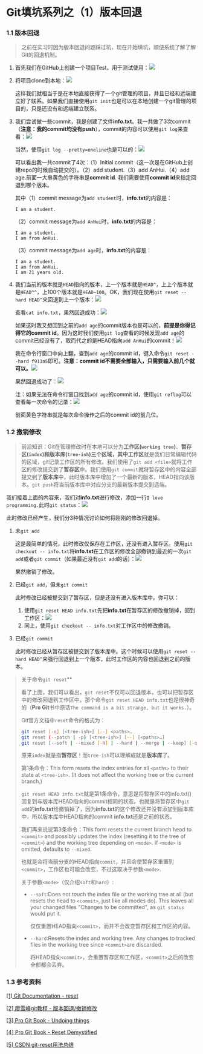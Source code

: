 # Git填坑系列之（1）版本回退

### 1.1 版本回退

> 之前在实习时因为版本回退问题踩过坑，现在开始填坑，顺便系统了解了解Git的回退机制。

1. 首先我们在GitHub上创建一个项目Test，用于测试使用：![](./res/4/1.png)

2. 将项目clone到本地：![](./res/4/2.png)

   这样我们就相当于是在本地直接获得了一个git管理的项目，并且已经和远端建立好了联系。如果我们直接使用`git init`也是可以在本地创建一个git管理的项目的，只是还没有和远端建立联系。

3. 我们尝试做一些commit，我是创建了文件**info.txt**。我一共做了3次commit（**注意：我的commit均没有push**），commit的内容可以使用`git log`来查看：![](./res/4/3.png)

   当然，使用`git log --pretty=oneline`也是可以的：![](./res/4/4.png)

   可以看出我一共commit了4次：（1）Initial commit（这一次是在GitHub上创建repo的时候自动提交的）。（2）add student.（3）add AnHui.（4）add age.前面一大串黄色的字符串是**commit id**. 我们需要使用**commit id**来指定回退到哪个版本。

   其中（1）commit message为`add student`时，**info.txt**的内容是：

   ```
   I am a student.
   ```

   （2）commit message为`add AnHui`时，**info.txt**的内容是：

   ```
   I am a student.
   I am from AnHui.
   ```

   （3）commit message为`add age`时，**info.txt**的内容是：

   ```
   I am a student.
   I am from AnHui.
   I am 21 years old.
   ```

4. 我们当前的版本就是`HEAD`指向的版本，上一个版本就是`HEAD^`，上上个版本就是`HEAD^^`，上100个版本就是`HEAD~100`。OK，我们现在使用`git reset --hard HEAD^`来回退到上一个版本：![](./res/4/5.png)

   查看`cat info.txt`，果然回退成功：![](./res/4/6.png)

   如果这时我又想回到之前的`add age`的commit版本也是可以的，**前提是你得记得它的commit id**。因为这时我们使用`git log`查看的时候发现`add age`的commit已经没有了，取而代之的是HEAD指向`add AnHui`的commit！![](./res/4/7.png)

   我在命令行窗口中向上翻，查到`add age`的commit id，键入命令`git reset --hard f913a5`即可。**注意：commit id不需要全部输入，只需要输入前几个就可以。**![](./res/4/8.png)

   果然回退成功了：![](./res/4/9.png)

   注：如果无法在命令行窗口找到`add age`的commit id，使用`git reflog`可以查看每一次命令的记录：![](./res/4/10.png)

   前面黄色字符串就是每次命令操作之后的commit id的前几位。

### 1.2 撤销修改

> 前沿知识：Git在管理修改时在本地可以分为**工作区(`working tree`)**、**暂存区(`index`)**和**版本库(`tree-ish`)**三个区域，其中**工作区**就是我们日常编辑代码的区域，git记录工作区的所有修改。我们使用了`git add <file>`就将工作区的修改提交到了**暂存区**中。我们使用`git commit`就将暂存区中的内容全部提交到了**版本库**中，此时版本库中增加了一个最新的版本，HEAD指向该版本。`git push`将当前版本库中对应分支的最新版本提交到远端。

我们接着上面的内容来，我们对**info.txt**进行修改，添加一行`I love programming.`此时`git status`：![](./res/4/11.png)

此时修改已经产生，我们分3种情况讨论如何将刚刚的修改回退掉。

1. 未`git add`

   这是最简单的情况，此时修改仅保存在工作区，还没有进入暂存区。使用`git checkout -- info.txt`将**info.txt**在工作区的修改全部撤销到最近的一次`git add`或者`git commit`（如果最近没有`git add`的话）：![](./res/4/12.png)

   果然撤销了修改。

2. 已经`git add`，但未`git commit`

   此时修改已经被提交到了暂存区，但是还没有进入版本库中。你可以：

   1. 使用`git reset HEAD info.txt`先把**info.txt**在暂存区的修改撤销掉，回到工作区：![](./res/4/13.png)
   2. 同上，使用`git checkout -- info.txt`对工作区中的修改撤销。

3. 已经`git commit`

   此时修改已经从暂存区被提交到了版本库中。这个时候可以使用`git reset --hard HEAD^`来强行回退到上一个版本，此时工作区的内容也回退到之前的版本。

> 关于命令`git reset`**
>
> 看了上面，我们可以看出，`git reset`不仅可以回退版本，也可以把暂存区中的修改回退到工作区中。那个命令`git reset HEAD info.txt`也是很神奇的（**Pro Git**书中原话`The command is a bit strange, but it works.`）。
>
> Git官方文档中`reset`命令的格式为：
>
> ```bash
> git reset [-q] [<tree-ish>] [--] <paths>…
> git reset (--patch | -p) [<tree-ish>] [--] [<paths>…]
> git reset [--soft | --mixed [-N] | --hard | --merge | --keep] [-q] [<commit>]
> ```
>
> 原来`index`就是指**暂存区**！而`tree-ish`可以理解成就是**版本库**了。
>
> 第1条命令：This form resets the index entries for all `<paths>` to their state at `<tree-ish>`. (It does not affect the working tree or the current branch.)
>
> `git reset HEAD info.txt`就是第1条命令，意思是将暂存区中的info.txt(<path>)回复到与版本库HEAD指向的commit相同的状态。也就是将暂存区中`git add`的**info.txt**给撤销掉了，因为**info.txt**的这个修改还并没有添加到版本库中，所以版本库中HEAD指向的commit **info.txt**还是之前的状态。
>
> 我们再来说说第3条命令：This form resets the current branch head to `<commit>` and possibly updates the index (resetting it to the tree of `<commit>`) and the working tree depending on `<mode>`. If `<mode>` is omitted, defaults to `--mixed`.
>
> 也就是会将当前分支的HEAD指向`commit`，并且会使暂存区重置到`<commit>`，工作区也可能会改变，不过这取决于参数`<mode>`.
>
> 关于参数`<mode>`（仅介绍`soft`和`hard`）:
>
> - `--soft`:Does not touch the index file or the working tree at all (but resets the head to `<commit>`, just like all modes do). This leaves all your changed files "Changes to be committed", as `git status` would put it.
>
>   仅仅重置HEAD指向`<commit>`，而并不会改变暂存区和工作区的内容。
>
> - `--hard`:Resets the index and working tree. Any changes to tracked files in the working tree since `<commit>`are discarded.
>
>   将HEAD指向`<commit>`，会重置暂存区和工作区，`<commit>`之后的改变全部都会丢弃。

### 1.3 参考资料

[[1] Git Documentation - reset](https://git-scm.com/docs/git-reset)

[[2] 廖雪峰git教程 - 版本回退/撤销修改](https://www.liaoxuefeng.com/wiki/0013739516305929606dd18361248578c67b8067c8c017b000/0013744142037508cf42e51debf49668810645e02887691000)

[[3] Pro Git Book - Undoing things](https://git-scm.com/book/en/v2/Git-Basics-Undoing-Things)

[[4] Pro Git Book - Reset Demystified](https://git-scm.com/book/en/v2/Git-Tools-Reset-Demystified#_git_reset)

[[5] CSDN git-reset用法总结](https://blog.csdn.net/chaiyu2002/article/details/81208639)